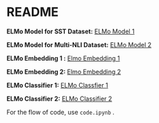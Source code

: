 <h1>README
    
</h1>

**ELMo Model for SST Dataset:** [ELMo Model 1](https://iiitaphyd-my.sharepoint.com/:u:/g/personal/abhishek_shar_students_iiit_ac_in/ER7oBbL6UrpErp279lINvO0BWmNxIo80qOSCe6lWkXVWAg?e=KqxE3m)

**ELMo Model for Multi-NLI Dataset:** [ELMo Model 2](https://iiitaphyd-my.sharepoint.com/:u:/g/personal/abhishek_shar_students_iiit_ac_in/EaRQANkhRkxNmFLmwgLJO38BJFa6UivQp9FyyaFxxFTvrg?e=kDVhLT)

**ELMo Embedding 1 :** [Elmo Embedding 1](https://iiitaphyd-my.sharepoint.com/:u:/g/personal/abhishek_shar_students_iiit_ac_in/Ef87_xFGiYFHjXJPHLou2tgBZq2j7Qq-jij9PgVRABWaHw?e=y0Q9eZ)

**ELMo Embedding 2:** [Elmo Embedding 2](https://iiitaphyd-my.sharepoint.com/:u:/g/personal/abhishek_shar_students_iiit_ac_in/Ef87_xFGiYFHjXJPHLou2tgBZq2j7Qq-jij9PgVRABWaHw?e=y0Q9eZ)

**ELMo Classifier 1:** [ELMo Classfier 1](https://iiitaphyd-my.sharepoint.com/:u:/g/personal/abhishek_shar_students_iiit_ac_in/Ef87_xFGiYFHjXJPHLou2tgBZq2j7Qq-jij9PgVRABWaHw?e=y0Q9eZ) 

**ELMo Classifier 2:** [ELMo Classifier 2](https://iiitaphyd-my.sharepoint.com/:u:/g/personal/abhishek_shar_students_iiit_ac_in/EbUPvUIHDhpCiWPsyEx36yoB8rWq4_34ad1YYS3BmWd9Ow?e=tDRVab) 



For the flow of code, use ``code.ipynb`` . 